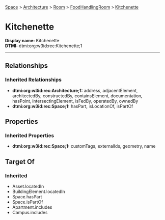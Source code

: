 [Space](../../../Space.md) > [Architecture](../../Architecture.md) > [Room](../Room.md) > [FoodHandlingRoom](FoodHandlingRoom.md) > [Kitchenette](.)
# Kitchenette

**Display name:** Kitchenette<br />
**DTMI:** dtmi:org:w3id:rec:Kitchenette;1

---
## Relationships
### Inherited Relationships
* **dtmi:org:w3id:rec:Architecture;1:** address, adjacentElement, architectedBy, constructedBy, containsElement, documentation, hasPoint, intersectingElement, isFedBy, operatedBy, ownedBy
* **dtmi:org:w3id:rec:Space;1:** hasPart, isLocationOf, isPartOf
## Properties
### Inherited Properties
* **dtmi:org:w3id:rec:Space;1:** customTags, externalIds, geometry, name
## Target Of
### Inherited
* Asset.locatedIn
* BuildingElement.locatedIn
* Space.hasPart
* Space.isPartOf
* Apartment.includes
* Campus.includes
